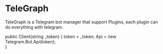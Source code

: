 # TeleGraph
TeleGraph is a Telegram bot manager that support Plugins, each plugin can do everything with telegram.

public Client(string _token)
{
  token = _token;
  Api = new Telegram.Bot.Api(token);         
}
